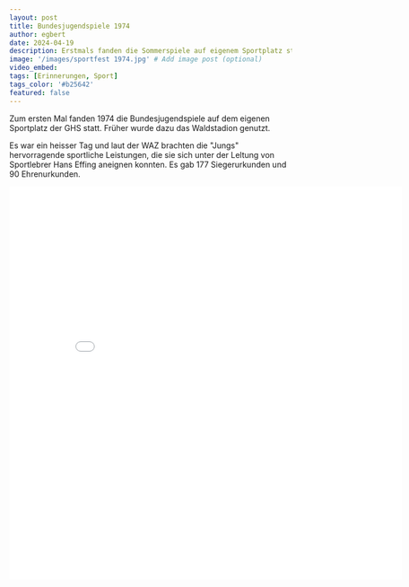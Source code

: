 ```yaml
---
layout: post
title: Bundesjugendspiele 1974
author: egbert
date: 2024-04-19
description: Erstmals fanden die Sommerspiele auf eigenem Sportplatz statt
image: '/images/sportfest 1974.jpg' # Add image post (optional)
video_embed:
tags: [Erinnerungen, Sport]
tags_color: '#b25642'
featured: false
---
```


Zum ersten Mal fanden 1974 die Bundesjugendspiele auf dem eigenen Sportplatz der GHS statt. Früher wurde dazu das Waldstadion genutzt.

Es war ein heisser Tag und laut der WAZ brachten die "Jungs" hervorragende sportliche Leistungen, die sie sich unter der Leltung von Sportlebrer Hans Effing aneignen konnten. Es gab 177 Siegerurkun­den und 90 Ehrenurkunden.

<embed src="/images/gerhart-hauptmann-sport.pdf" type="application/pdf" width="700px" height="700px">


